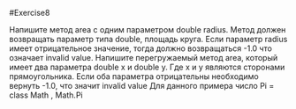#Exercise8

Напишите метод area с одним параметром double radius.
Метод должен возвращать параметр типа double, площадь круга. 
Если параметр radius имеет отрицательное значение, тогда должно возвращаться -1.0 что означает invalid value.
Напишите перегружаемый метод area, который имеет два параметра double x и double y.
Где x и y являются сторонами прямоугольника. 
Если оба параметра отрицательны необходимо вернуть -1.0, что значит invalid value
Для данного примера число Pi = class Math , Math.Pi
